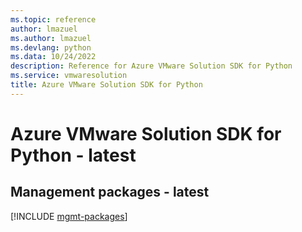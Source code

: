 ```yaml
---
ms.topic: reference
author: lmazuel
ms.author: lmazuel
ms.devlang: python
ms.data: 10/24/2022
description: Reference for Azure VMware Solution SDK for Python
ms.service: vmwaresolution
title: Azure VMware Solution SDK for Python
---
```

# Azure VMware Solution SDK for Python - latest

## Management packages - latest
[!INCLUDE [mgmt-packages](vmware-solution-mgmt-index.md)]